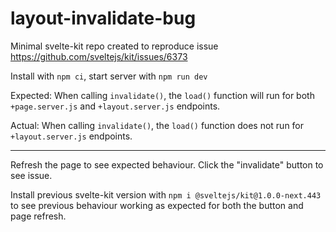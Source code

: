 # layout-invalidate-bug

Minimal svelte-kit repo created to reproduce issue https://github.com/sveltejs/kit/issues/6373

Install with `npm ci`, start server with `npm run dev`

Expected: When calling `invalidate()`, the `load()` function will run for both `+page.server.js` and `+layout.server.js` endpoints.

Actual: When calling `invalidate()`, the `load()` function does not run for `+layout.server.js` endpoints.

---

Refresh the page to see expected behaviour. Click the "invalidate" button to see issue.

Install previous svelte-kit version with `npm i @sveltejs/kit@1.0.0-next.443` to see previous behaviour working as expected for both the button and page refresh.
